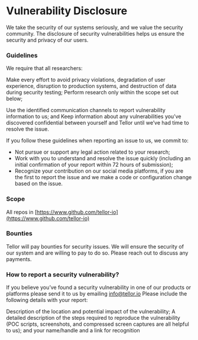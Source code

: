 # Vulnerability Disclosure

We take the security of our systems seriously, and we value the security community. The disclosure of security vulnerabilities helps us ensure the security and privacy of our users.

### Guidelines

We require that all researchers:

Make every effort to avoid privacy violations, degradation of user experience, disruption to production systems, and destruction of data during security testing; Perform research only within the scope set out below;

Use the identified communication channels to report vulnerability information to us; and Keep information about any vulnerabilities you’ve discovered confidential between yourself and Tellor until we’ve had time to resolve the issue.

If you follow these guidelines when reporting an issue to us, we commit to:

* Not pursue or support any legal action related to your research;
* Work with you to understand and resolve the issue quickly (including an initial confirmation of your report within 72 hours of submission);
* Recognize your contribution on our social media platforms, if you are the first to report the issue and we make a code or configuration change based on the issue.

### Scope

All repos in [https://www.github.com/tellor-io](https://www.github.com/tellor-io)

### Bounties

Tellor will pay bounties for security issues. We will ensure the security of our system and are willing to pay to do so. Please reach out to discuss any payments.

### How to report a security vulnerability?

If you believe you’ve found a security vulnerability in one of our products or platforms please send it to us by emailing info@tellor.io Please include the following details with your report:

Description of the location and potential impact of the vulnerability; A detailed description of the steps required to reproduce the vulnerability (POC scripts, screenshots, and compressed screen captures are all helpful to us); and your name/handle and a link for recognition
